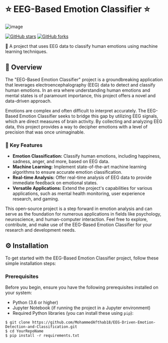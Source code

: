 # ⭐ EEG-Based Emotion Classifier ⭐

![image](https://github.com/MohammedAfthab18/EEG-Driven-Emotion-Detection-and-Classification/assets/85329977/7bfff9cf-5b67-4df9-8ed0-c544a08fd587)

[![GitHub stars](https://img.shields.io/github/stars/MohammedAfthab18/EEG-Driven-Emotion-Detection-and-Classification.svg?style=social)](https://github.com/MohammedAfthab18/EEG-Driven-Emotion-Detection-and-Classification/stargazers)
[![GitHub forks](https://img.shields.io/github/forks/MohammedAfthab18/EEG-Driven-Emotion-Detection-and-Classification.svg?style=social)](https://github.com/MohammedAfthab18/EEG-Driven-Emotion-Detection-and-Classification/network)

🧠 A project that uses EEG data to classify human emotions using machine learning techniques.

## 🚀 Overview

The "EEG-Based Emotion Classifier" project is a groundbreaking application that leverages electroencephalography (EEG) data to detect and classify human emotions. In an era where understanding human emotions and mental states is of paramount importance, this project offers a novel and data-driven approach.

Emotions are complex and often difficult to interpret accurately. The EEG-Based Emotion Classifier seeks to bridge this gap by utilizing EEG signals, which are direct measures of brain activity. By collecting and analyzing EEG data, this project provides a way to decipher emotions with a level of precision that was once unimaginable.

### 🌟 Key Features

- **Emotion Classification:** Classify human emotions, including happiness, sadness, anger, and more, based on EEG data.
- **Machine Learning:** Implement state-of-the-art machine learning algorithms to ensure accurate emotion classification.
- **Real-time Analysis:** Offer real-time analysis of EEG data to provide immediate feedback on emotional states.
- **Versatile Applications:** Extend the project's capabilities for various applications, such as mental health monitoring, user experience research, and gaming.

This open-source project is a step forward in emotion analysis and can serve as the foundation for numerous applications in fields like psychology, neuroscience, and human-computer interaction. Feel free to explore, contribute, and make use of the EEG-Based Emotion Classifier for your research and development needs.

## ⚙️ Installation

To get started with the EEG-Based Emotion Classifier project, follow these simple installation steps:

### Prerequisites

Before you begin, ensure you have the following prerequisites installed on your system:

- Python (3.6 or higher)
- Jupyter Notebook (if running the project in a Jupyter environment)
- Required Python libraries (you can install these using `pip`):

```shell
$ git clone https://github.com/MohammedAfthab18/EEG-Driven-Emotion-Detection-and-Classification.git
$ cd YourRepoName
$ pip install -r requirements.txt
